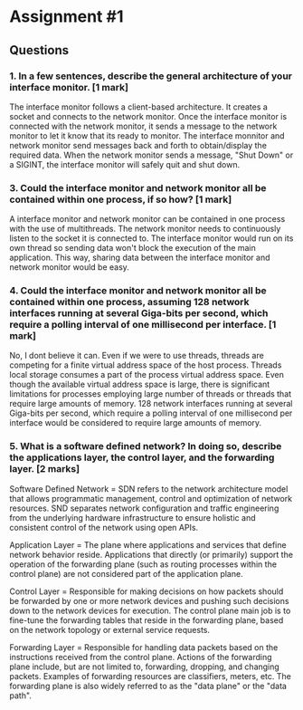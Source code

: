 # Assignment #1

## Questions

### 1.	In a few sentences, describe the general architecture of your interface monitor. [1 mark]

The interface monitor follows a client-based architecture. It creates a socket and connects to the network monitor. Once the interface monitor is connected with the network monitor, it sends a message to the network monitor to let it know that its ready to monitor. The interface monnitor and network monitor send messages back and forth to obtain/display the required data.  When the network monitor sends a message, "Shut Down" or a SIGINT, the interface monitor will safely quit and shut down. 

### 3.	Could the interface monitor and network monitor all be contained within one process, if so how? [1 mark]
A interface monitor and network monitor can be contained in one process with the use of multithreads. The network monitor needs to continuously listen to the socket it is connected to. The interface monitor would run on its own thread so sending data won't block the execution of the main application. This way, sharing data between the interface monitor and network monitor would be easy.   

### 4.	Could the interface monitor and network monitor all be contained within one process, assuming 128 network interfaces running at several Giga-bits per second, which require a polling interval of one millisecond per interface. [1 mark]
No, I dont believe it can. Even if we were to use threads, threads are competing for a finite virtual address space of the host process. Threads local storage consumes a part of the process virtual address space. Even though the available virtual address space is large, there is significant limitations for processes employing large number of threads or threads that require large amounts of memory. 128 network interfaces running at several Giga-bits per second, which require a polling interval of one millisecond per interface would be considered to require large amounts of memory. 


### 5.	What is a software defined network? In doing so, describe the applications layer, the control layer, and the forwarding layer. [2 marks]

Software Defined Network = SDN refers to the network architecture model that allows programmatic management, control and optimization of network resources. SND separates network configuration and traffic engineering from the underlying hardware infrastructure to ensure holistic and consistent control of the network using open APIs. 

Application Layer = The plane where applications and services that define network behavior reside. Applications that directly (or primarily) support the operation of the forwarding plane (such as routing processes within the control plane) are not considered part of the application plane.

Control Layer = Responsible for making decisions on how packets should be forwarded by one or more network devices and pushing such decisions down to the network devices for execution. The control plane main job is to fine-tune the forwarding tables that reside in the forwarding plane, based on the network topology or external service requests.

Forwarding Layer = Responsible for handling data packets based on the instructions received from the control plane. Actions of the forwarding plane include, but are not limited to, forwarding, dropping, and changing packets. Examples of forwarding resources are classifiers, meters, etc. The forwarding plane is also widely referred to as the "data plane" or the "data path".

